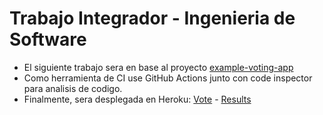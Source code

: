 # Trabajo Integrador - Ingenieria de Software 

* El siguiente trabajo sera en base al proyecto [example-voting-app](https://github.com/dockersamples/example-voting-app)
* Como herramienta de CI use GitHub Actions junto con code inspector para analisis de codigo.
* Finalmente, sera desplegada en Heroku: [Vote](https://tp-vote.herokuapp.com/) - [Results](https://tp-result.herokuapp.com/)
  
 
